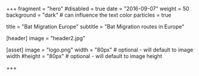 +++
fragment = "hero"
#disabled = true
date = "2016-09-07"
weight = 50
background = "dark" # can influence the text color
particles = true

title = "Bat Migration Europe"
subtitle = "Bat Migration routes in Europe"

[header]
  image = "header2.jpg"

[asset]
  image = "logo.png"
  width = "80px" # optional - will default to image width
  #height = "80px" # optional - will default to image height

+++

